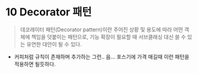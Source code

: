 # 10 Decorator 패턴

> 데코레이터 패턴(Decorator pattern)이란 주어진 상황 및 용도에 따라 어떤 객체에 책임을 덧붙이는 패턴으로, 기능 확장이 필요할 때 서브클래싱 대신 쓸 수 있는 유연한 대안이 될 수 있다.


* 커피처럼 규칙이 존재하며 추가하는 그런.. 음... 포스기에 가격 매길때 이런 패턴을 적용하면 될듯하다.